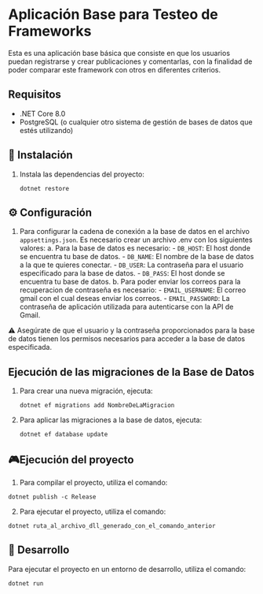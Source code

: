 # Aplicación Base para Testeo de Frameworks

Esta es una aplicación base básica que consiste en que los usuarios puedan registrarse y crear publicaciones y comentarlas, con la finalidad de poder comparar este framework con otros en diferentes criterios.

## Requisitos

- .NET Core 8.0
- PostgreSQL (o cualquier otro sistema de gestión de bases de datos que estés utilizando)

## 🚀 Instalación

1. Instala las dependencias del proyecto:
    ```
    dotnet restore
    ```
## ⚙️ Configuración

1. Para configurar la cadena de conexión a la base de datos en el archivo `appsettings.json`. Es necesario crear un archivo .env con los siguientes valores:
    a. Para la base de datos es necesario:
        - `DB_HOST`: El host donde se encuentra tu base de datos.
        - `DB_NAME`: El nombre de la base de datos a la que te quieres conectar.
        - `DB_USER`: La contraseña para el usuario especificado para la base de datos.
        - `DB_PASS`: El host donde se encuentra tu base de datos.
    b. Para poder enviar los correos para la recuperacion de contraseña es necesario:
        - `EMAIL_USERNAME`: El correo gmail con el cual deseas enviar los correos.
        - `EMAIL_PASSWORD`: La contraseña de aplicación utilizada para autenticarse con la API de Gmail.

⚠️ Asegúrate de que el usuario y la contraseña proporcionados para la base de datos tienen los permisos necesarios para acceder a la base de datos especificada.
## Ejecución de las migraciones de la Base de Datos

1. Para crear una nueva migración, ejecuta:
    ```
    dotnet ef migrations add NombreDeLaMigracion
    ```
2. Para aplicar las migraciones a la base de datos, ejecuta:
    ```
    dotnet ef database update
    ```

## 🎮Ejecución del proyecto
1. Para compilar el proyecto, utiliza el comando:
```
dotnet publish -c Release 
```
2. Para ejecutar el proyecto, utiliza el comando:
```
dotnet ruta_al_archivo_dll_generado_con_el_comando_anterior
```

##  🔨 Desarrollo
Para ejecutar el proyecto en un entorno de desarrollo, utiliza el comando:
```
dotnet run
```
